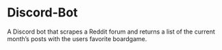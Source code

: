 # Discord-Bot
A Discord bot that scrapes a Reddit forum and returns a list of the current month’s posts with the users favorite boardgame.
